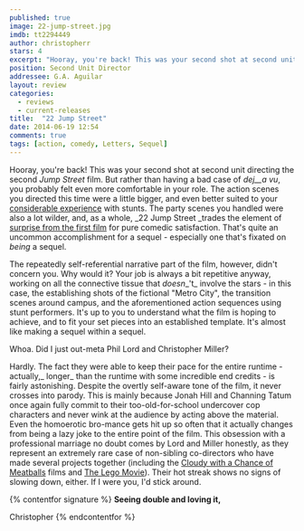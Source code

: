 ```yaml
---
published: true
image: 22-jump-street.jpg
imdb: tt2294449
author: christopherr
stars: 4
excerpt: "Hooray, you're back! This was your second shot at second unit directing the second Jump Street film."
position: Second Unit Director
addressee: G.A. Aguilar
layout: review
categories: 
  - reviews
  - current-releases
title:  "22 Jump Street"
date: 2014-06-19 12:54
comments: true
tags: [action, comedy, Letters, Sequel]
---
```

Hooray, you're back! This was your second shot at second unit directing the second _Jump Street_ film. But rather than having a bad case of _dej__a vu_, you probably felt even more comfortable in your role. The action scenes you directed this time were a little bigger, and even better suited to your [considerable experience][1] with stunts. The party scenes you handled were also a lot wilder, and, as a whole, _22 Jump Street _trades the element of [surprise from the first film][2] for pure comedic satisfaction. That's quite an uncommon accomplishment for a sequel - especially one that's fixated on _being_ a sequel.

   [1]: http://www.imdb.com/name/nm1183872/
   [2]: /content/2012/3/15/sxsw-postcard-21-jump-street.html

The repeatedly self-referential narrative part of the film, however, didn't concern you. Why would it? Your job is always a bit repetitive anyway, working on all the connective tissue that _doesn__'t_ involve the stars - in this case, the establishing shots of the fictional "Metro City", the transition scenes around campus, and the aforementioned action sequences using stunt performers. It's up to you to understand what the film is hoping to achieve, and to fit your set pieces into an established template. It's almost like making a sequel within a sequel.

Whoa. Did I just out-meta Phil Lord and Christopher Miller?

Hardly. The fact they were able to keep their pace for the entire runtime - actually,_ longer_ than the runtime with some incredible end credits - is fairly astonishing. Despite the overtly self-aware tone of the film, it never crosses into parody. This is mainly because Jonah Hill and Channing Tatum once again fully commit to their too-old-for-school undercover cop characters and never wink at the audience by acting above the material. Even the homoerotic bro-mance gets hit up so often that it actually changes from being a lazy joke to the entire point of the film. This obsession with a professional marriage no doubt comes by Lord and Miller honestly, as they represent an extremely rare case of non-sibling co-directors who have made several projects together (including the [Cloudy with a Chance of Meatballs][3] films and [The Lego Movie][4]). Their hot streak shows no signs of slowing down, either. If I were you, I'd stick around.

   [3]: /content/2013/10/1/cloudy-with-a-chance-of-meatballs-2.html
   [4]: /content/2014/2/7/the-lego-movie.html

{% contentfor signature %}
**Seeing double and loving it,**

Christopher
{% endcontentfor %}